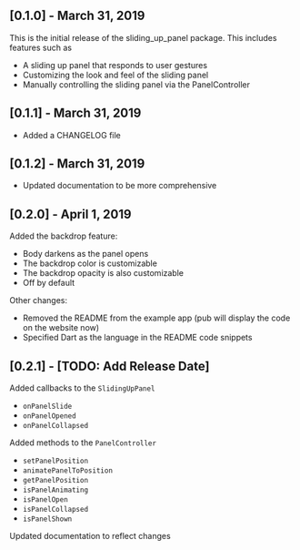 ## [0.1.0] - March 31, 2019

This is the initial release of the sliding_up_panel package. This includes features such as
- A sliding up panel that responds to user gestures
- Customizing the look and feel of the sliding panel
- Manually controlling the sliding panel via the PanelController

## [0.1.1] - March 31, 2019

- Added a CHANGELOG file

## [0.1.2] - March 31, 2019

- Updated documentation to be more comprehensive

## [0.2.0] - April 1, 2019

Added the backdrop feature:
- Body darkens as the panel opens
- The backdrop color is customizable
- The backdrop opacity is also customizable
- Off by default

Other changes:
- Removed the README from the example app (pub will display the code on the website now)
- Specified Dart as the language in the README code snippets

## [0.2.1] - [TODO: Add Release Date]

Added callbacks to the `SlidingUpPanel`
- `onPanelSlide`
- `onPanelOpened`
- `onPanelCollapsed`

Added methods to the `PanelController`
- `setPanelPosition`
- `animatePanelToPosition`
- `getPanelPosition`
- `isPanelAnimating`
- `isPanelOpen`
- `isPanelCollapsed`
- `isPanelShown`

Updated documentation to reflect changes
